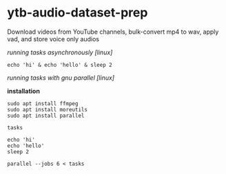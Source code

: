 # ytb-audio-dataset-prep
Download videos from YouTube channels, bulk-convert mp4 to wav, apply vad, and store voice only audios

*running tasks asynchronously [linux]*
```
echo 'hi' & echo 'hello' & sleep 2
```

*running tasks with gnu parallel [linux]*

**installation**

```console
sudo apt install ffmpeg
sudo apt install moreutils
sudo apt install parallel
```

`tasks`
```
echo 'hi'
echo 'hello'
sleep 2
```

`parallel --jobs 6 < tasks`
